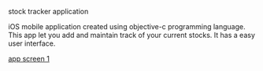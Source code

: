 stock tracker application 

iOS mobile application created using objective-c programming language. This app let you add and maintain track of your current stocks. It has a easy user interface. 

[app screen 1](https://cloud.githubusercontent.com/assets/20257998/23375668/22bfd8f4-fcf7-11e6-8269-278eeef6a542.png)
